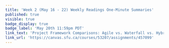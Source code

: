 ```yaml
---
title: 'Week 2 (May 16 - 22) Weekly Readings One-Minute Summaries'
published: true
visible: true
badge_display: true
badge_label: 'May 20th 11:59pm PDT'
link_text: 'Project Framework Comparisons: Agile vs. Waterfall vs. Hybrid vs. Lean'
link_url: 'https://canvas.sfu.ca/courses/53207/assignments/457099'
---
```

